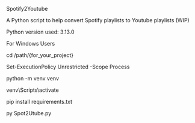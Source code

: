 Spotify2Youtube

A Python script to help convert Spotify playlists to Youtube playlists (WIP)

Python version used: 3.13.0

For Windows Users


cd /path/{for_your_project}

Set-ExecutionPolicy Unrestricted -Scope Process

python -m venv venv

venv\Scripts\activate

pip install requirements.txt

py Spot2Utube.py
